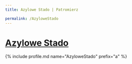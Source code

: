 ```yaml
---
title: Azylowe Stado | Patromierz

permalink: /AzyloweStado
---
```


# [Azylowe Stado](https://patronite.pl/AzyloweStado)

{% include profile.md name="AzyloweStado" prefix="a" %}
